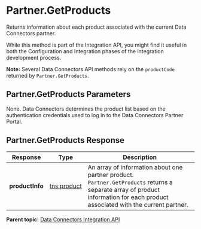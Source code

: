 # Partner.GetProducts

Returns information about each product associated with the current Data Connectors partner.

While this method is part of the Integration API, you might find it useful in both the Configuration and Integration phases of the integration development process.

**Note:** Several Data Connectors API methods rely on the `productCode` returned by `Partner.GetProducts`.

## Partner.GetProducts Parameters

None. Data Connectors determines the product list based on the authentication credentials used to log in to the Data Connectors Partner Portal.

## Partner.GetProducts Response

|Response|Type|Description|
|--------|----|-----------|
|**productInfo** |[tns:product](../../data_types/r_datatype_product.md#) | An array of information about one partner product. `Partner.GetProducts` returns a separate array of product information for each product associated with the current partner.|

**Parent topic:** [Data Connectors Integration API](../../Genesis_API/integration_api/c_genesis_api_integrate.md)


